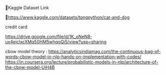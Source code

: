 📍Kaggle Dataset Link

🔗https://www.kaggle.com/datasets/tongpython/cat-and-dog

credit card

https://drive.google.com/file/d/1K_oNeN8-ux4ejclxcXMq50HM5whqoQj5/view?usp=sharing

cbow model theory :
https://analyticsindiamag.com/the-continuous-bag-of-words-cbow-model-in-nlp-hands-on-implementation-with-codes/
https://in.coursera.org/lecture/probabilistic-models-in-nlp/architecture-of-the-cbow-model-UiH4B
